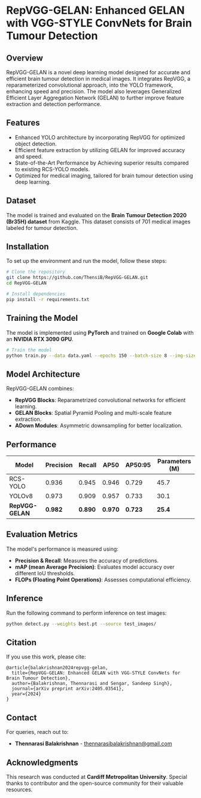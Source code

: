 # RepVGG-GELAN: Enhanced GELAN with VGG-STYLE ConvNets for Brain Tumour Detection

## Overview
RepVGG-GELAN is a novel deep learning model designed for accurate and efficient brain tumour detection in medical images. It integrates RepVGG, a reparameterized convolutional approach, into the YOLO framework, enhancing speed and precision. The model also leverages Generalized Efficient Layer Aggregation Network (GELAN) to further improve feature extraction and detection performance.

## Features
- Enhanced YOLO architecture by incorporating RepVGG for optimized object detection.
- Efficient feature extraction by utilizing GELAN for improved accuracy and speed.
- State-of-the-Art Performance by Achieving superior results compared to existing RCS-YOLO models.
- Optimized for medical imaging, tailored for brain tumour detection using deep learning.

## Dataset
The model is trained and evaluated on the **Brain Tumour Detection 2020 (Br35H) dataset** from Kaggle. This dataset consists of 701 medical images labeled for tumour detection.

## Installation
To set up the environment and run the model, follow these steps:
```bash
# Clone the repository
git clone https://github.com/ThensiB/RepVGG-GELAN.git
cd RepVGG-GELAN

# Install dependencies
pip install -r requirements.txt
```

## Training the Model
The model is implemented using **PyTorch** and trained on **Google Colab** with an **NVIDIA RTX 3090 GPU**.
```bash
# Train the model
python train.py --data data.yaml --epochs 150 --batch-size 8 --img-size 640
```

## Model Architecture
RepVGG-GELAN combines:
- **RepVGG Blocks**: Reparametrized convolutional networks for efficient learning.
- **GELAN Blocks**: Spatial Pyramid Pooling and multi-scale feature extraction.
- **ADown Modules**: Asymmetric downsampling for better localization.

## Performance
| Model | Precision | Recall | AP50 | AP50:95 | Parameters (M) |
|--------|------------|------------|------------|------------|-----------------|
| RCS-YOLO | 0.936 | 0.945 | 0.946 | 0.729 | 45.7 |
| YOLOv8 | 0.973 | 0.909 | 0.957 | 0.733 | 30.1 |
| **RepVGG-GELAN** | **0.982** | **0.890** | **0.970** | **0.723** | **25.4** |

## Evaluation Metrics
The model's performance is measured using:
- **Precision & Recall**: Measures the accuracy of predictions.
- **mAP (mean Average Precision)**: Evaluates model accuracy over different IoU thresholds.
- **FLOPs (Floating Point Operations)**: Assesses computational efficiency.

## Inference
Run the following command to perform inference on test images:
```bash
python detect.py --weights best.pt --source test_images/
```

## Citation
If you use this work, please cite:
```
@article{balakrishnan2024repvgg-gelan,
  title={RepVGG-GELAN: Enhanced GELAN with VGG-STYLE ConvNets for Brain Tumour Detection},
  author={Balakrishnan, Thennarasi and Sengar, Sandeep Singh},
  journal={arXiv preprint arXiv:2405.03541},
  year={2024}
}
```

## Contact
For queries, reach out to:
- **Thennarasi Balakrishnan** - thennarasibalakrishnan@gmail.com

## Acknowledgments
This research was conducted at **Cardiff Metropolitan University**. Special thanks to contributor and the open-source community for their valuable resources.

